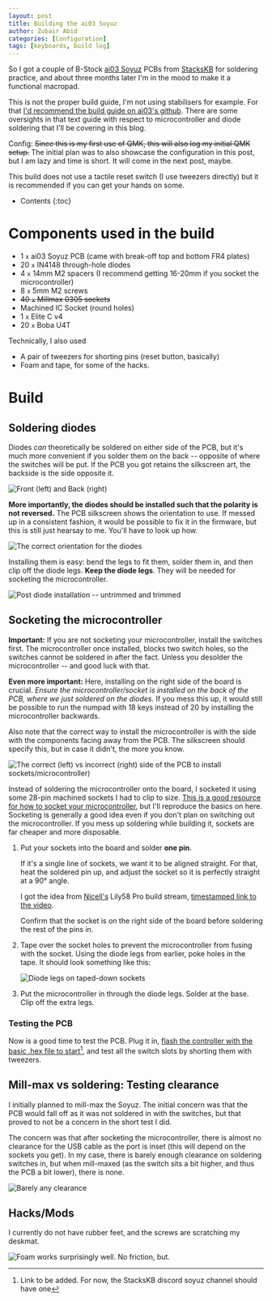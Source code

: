 ```yaml
---
layout: post
title: Building the ai03 Soyuz
author: Zubair Abid
categories: [Configuration]
tags: [keyboards, build log]
---
```


So I got a couple of B-Stock [ai03 Soyuz](https://github.com/ai03-2725/Soyuz) 
PCBs from [StacksKB](https://stackskb.com/)
for soldering practice, and about three months later I'm in the mood to make it
a functional macropad.

This is not the proper build guide, I'm not using stabilisers for example. For 
that [I'd recommend the build guide on ai03's
github](https://github.com/ai03-2725/Soyuz/blob/master/BuildGuide-English.md).
There are some oversights in that text guide with respect to
microcontroller and diode soldering that I'll be covering in this blog.

Config: ~~Since this is my first use of QMK, this will also log my initial QMK 
setup.~~ The initial plan was to also showcase the configuration in this post,
but I am lazy and time is short. It will come in the next post, maybe.

This build does not use a tactile reset switch (I use tweezers directly) but it
is recommended if you can get your hands on some.

- Contents
{:toc}

# Components used in the build

- 1 `x` ai03 Soyuz PCB (came with break-off top and bottom FR4 plates)
- 20 `x` IN4148 through-hole diodes
- 4 `x` 14mm M2 spacers (I recommend getting 16-20mm if you socket the
  microcontroller)
- 8 `x` 5mm M2 screws
- ~~40 `x` Millmax 0305 sockets~~
- Machined IC Socket (round holes)
- 1 `x` Elite C v4
- 20 `x` Boba U4T

Technically, I also used

- A pair of tweezers for shorting pins (reset button, basically)
- Foam and tape, for some of the hacks.

# Build

## Soldering diodes

Diodes *can* theoretically be soldered on either side of the PCB, but it's much
more convenient if you solder them on the back -- opposite of where the switches
will be put. If the PCB you got retains the silkscreen art, the backside is the
side opposite it.

![Front (left) and Back (right)](/assets/img/soyuz_build/pcb_sides.jpg)

**More importantly, the diodes should be installed such that the polarity is not
reversed.** The PCB silkscreen shows the orientation to use. If messed up in a
consistent fashion, it would be possible to fix it in the firmware, but this is
still just hearsay to me. You'll have to look up how.

![The correct orientation for the diodes](/assets/img/soyuz_build/diode_orientation_hg.jpg)

Installing them is easy: bend the legs to fit them, solder them in, and then
clip off the diode legs. **Keep the diode legs**. They will be needed for
socketing the microcontroller.

![Post diode installation -- untrimmed and trimmed](/assets/img/soyuz_build/diodes_postinstall.jpg)

## Socketing the microcontroller

**Important:** If you are not socketing your microcontroller, install the 
switches first. The microcontroller once installed, blocks two switch holes, so
the switches cannot be soldered in after the fact. Unless you desolder the
microcontroller -- and good luck with that.

**Even more important:**
Here, installing on the right side of the board is crucial. *Ensure the
microcontroller/socket is installed on the back of the PCB, where we just
soldered on the diodes.* If you mess this up, it would still be possible to run
the numpad with 18 keys instead of 20 by installing the microcontroller
backwards.

Also note that
the correct way to install the microcontroller is with the side with the
components facing away from the PCB. The silkscreen should specify this, but in
case it didn't, the more you know.

![The correct (left) vs incorrect (right) side of the PCB to install
sockets/microcontroller)](./assets/img/soyuz_build/mc_sides.jpg)

Instead of soldering the microcontroller onto the board, I socketed it using
some 28-pin machined sockets I had to clip to size. [This is a good resource for
how to socket your
microcontroller](https://www.40percent.club/p/socketing-pro-micro.html), but
I'll reproduce the basics on here. Socketing is generally a good idea even if
you don't plan on switching out the microcontroller. If you mess up soldering
while building it, sockets
are far cheaper and more disposable.

1. Put your sockets into the board and solder **one pin**. 

   If it's a single line of sockets, we want it to be aligned
   straight. For that, heat
   the soldered pin up, and adjust the socket so it is perfectly straight at a 
   90° angle.

   I got the idea from [Nicell's](https://github.com/Nicell) Lily58 Pro 
   build stream, [timestamped link to 
   the video](https://youtu.be/kRrzfWv39G4?t=7070).

   Confirm that the socket is on the right side of the board before soldering
   the rest of the pins in.
1. Tape over the socket holes to prevent the microcontroller from fusing with
   the socket. Using the diode legs from earlier, poke holes in the tape. It
   should look something like this:

   ![Diode legs on taped-down sockets](./assets/img/soyuz_build/mc_diodes_taped.jpg)
1. Put the microcontroller in through the diode legs. Solder at the base. Clip
   off the extra legs.

### Testing the PCB

Now is a good time to test the PCB. Plug it in, [flash the controller with the
basic .hex file to start](#)[^todolink], and test all the switch slots by
shorting them with tweezers.

[^todolink]: Link to be added. For now, the StacksKB discord soyuz channel should have one

## Mill-max vs soldering: Testing clearance

I initially planned to mill-max the Soyuz. The initial concern was that the
PCB would fall off as it was not soldered in with the switches, but that proved
to not be a concern in the short test I did.

The concern was that after socketing the microcontroller, there is almost no
clearance for the USB cable as the port is inset (this will depend on the
sockets you get). In my case, there is barely enough clearance on soldering
switches in, but when mill-maxed (as the switch sits a bit higher, and thus the
PCB a bit lower), there is none.

![Barely any clearance](/assets/img/soyuz_build/usb_clearance.jpg)

## Hacks/Mods

I currently do not have rubber feet, and the screws are scratching my deskmat.

![Foam works surprisingly well. No friction,
but.](/assets/img/soyuz_build/foam_feet.jpg)
